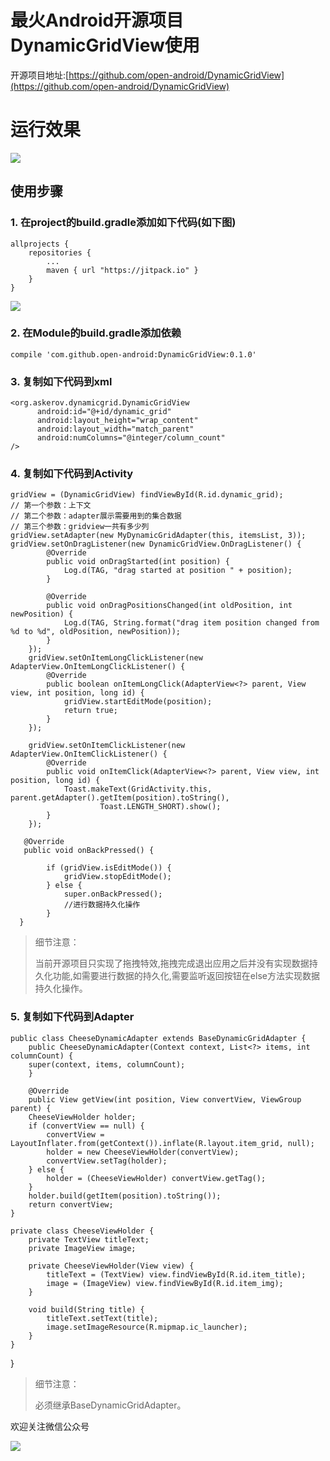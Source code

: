 # 最火Android开源项目DynamicGridView使用

开源项目地址:[https://github.com/open-android/DynamicGridView](https://github.com/open-android/DynamicGridView)

# 运行效果
  ![](http://upload-images.jianshu.io/upload_images/4037105-df28bfd516527207.gif?imageMogr2/auto-orient/strip)

## 使用步骤
### 1. 在project的build.gradle添加如下代码(如下图)

	allprojects {
	    repositories {
	        ...
	        maven { url "https://jitpack.io" }
	    }
	}

![](http://oi5nqn6ce.bkt.clouddn.com/itheima/booster/code/jitpack.png)

### 2. 在Module的build.gradle添加依赖

    compile 'com.github.open-android:DynamicGridView:0.1.0'

### 3. 复制如下代码到xml

    <org.askerov.dynamicgrid.DynamicGridView
          android:id="@+id/dynamic_grid"
          android:layout_height="wrap_content"
          android:layout_width="match_parent"
          android:numColumns="@integer/column_count"      
    />


### 4. 复制如下代码到Activity


    gridView = (DynamicGridView) findViewById(R.id.dynamic_grid);
    // 第一个参数：上下文
    // 第二个参数：adapter展示需要用到的集合数据
    // 第三个参数：gridview一共有多少列
    gridView.setAdapter(new MyDynamicGridAdapter(this, itemsList, 3));
    gridView.setOnDragListener(new DynamicGridView.OnDragListener() {
            @Override
            public void onDragStarted(int position) {
                Log.d(TAG, "drag started at position " + position);
            }

            @Override
            public void onDragPositionsChanged(int oldPosition, int newPosition) {
                Log.d(TAG, String.format("drag item position changed from %d to %d", oldPosition, newPosition));
            }
        });
        gridView.setOnItemLongClickListener(new AdapterView.OnItemLongClickListener() {
            @Override
            public boolean onItemLongClick(AdapterView<?> parent, View view, int position, long id) {
                gridView.startEditMode(position);
                return true;
            }
        });

        gridView.setOnItemClickListener(new AdapterView.OnItemClickListener() {
            @Override
            public void onItemClick(AdapterView<?> parent, View view, int position, long id) {
                Toast.makeText(GridActivity.this, parent.getAdapter().getItem(position).toString(),
                        Toast.LENGTH_SHORT).show();
            }
        });
       
       @Override
       public void onBackPressed() {

	        if (gridView.isEditMode()) {
	            gridView.stopEditMode();
	        } else {
	            super.onBackPressed();
                //进行数据持久化操作
	        }
      }
> 细节注意：
> 
>当前开源项目只实现了拖拽特效,拖拽完成退出应用之后并没有实现数据持久化功能,如需要进行数据的持久化,需要监听返回按钮在else方法实现数据持久化操作。




### 5. 复制如下代码到Adapter

    public class CheeseDynamicAdapter extends BaseDynamicGridAdapter {
	    public CheeseDynamicAdapter(Context context, List<?> items, int columnCount) {
		super(context, items, columnCount);
	    }

	    @Override
	    public View getView(int position, View convertView, ViewGroup parent) {
		CheeseViewHolder holder;
		if (convertView == null) {
		    convertView = LayoutInflater.from(getContext()).inflate(R.layout.item_grid, null);
		    holder = new CheeseViewHolder(convertView);
		    convertView.setTag(holder);
		} else {
		    holder = (CheeseViewHolder) convertView.getTag();
		}
		holder.build(getItem(position).toString());
		return convertView;
    }

    private class CheeseViewHolder {
        private TextView titleText;
        private ImageView image;

        private CheeseViewHolder(View view) {
            titleText = (TextView) view.findViewById(R.id.item_title);
            image = (ImageView) view.findViewById(R.id.item_img);
        }

        void build(String title) {
            titleText.setText(title);
            image.setImageResource(R.mipmap.ic_launcher);
        }
    }
}

> 细节注意：
> 
> 必须继承BaseDynamicGridAdapter。

欢迎关注微信公众号

![](http://upload-images.jianshu.io/upload_images/4037105-54ace4e4cb94c547.png?imageMogr2/auto-orient/strip%7CimageView2/2/w/1240)
